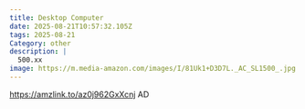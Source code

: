 ```yaml
---
title: Desktop Computer
date: 2025-08-21T10:57:32.105Z
tags: 2025-08-21
Category: other
description: |
  500.xx
image: https://m.media-amazon.com/images/I/81Uk1+D3D7L._AC_SL1500_.jpg
---
```

https://amzlink.to/az0j962GxXcnj
AD